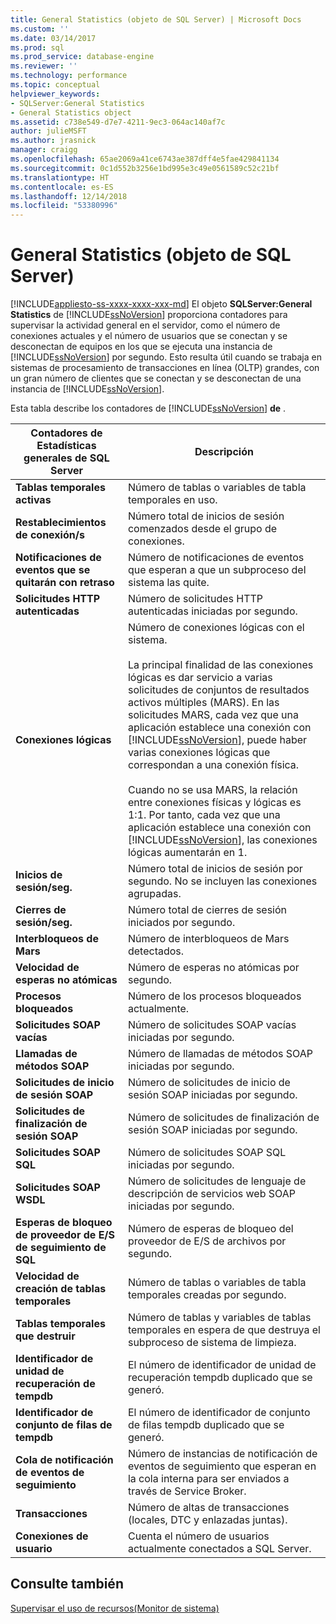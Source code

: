 ```yaml
---
title: General Statistics (objeto de SQL Server) | Microsoft Docs
ms.custom: ''
ms.date: 03/14/2017
ms.prod: sql
ms.prod_service: database-engine
ms.reviewer: ''
ms.technology: performance
ms.topic: conceptual
helpviewer_keywords:
- SQLServer:General Statistics
- General Statistics object
ms.assetid: c738e549-d7e7-4211-9ec3-064ac140af7c
author: julieMSFT
ms.author: jrasnick
manager: craigg
ms.openlocfilehash: 65ae2069a41ce6743ae387dff4e5fae429841134
ms.sourcegitcommit: 0c1d552b3256e1bd995e3c49e0561589c52c21bf
ms.translationtype: HT
ms.contentlocale: es-ES
ms.lasthandoff: 12/14/2018
ms.locfileid: "53380996"
---
```

# <a name="sql-server-general-statistics-object"></a>General Statistics (objeto de SQL Server)
[!INCLUDE[appliesto-ss-xxxx-xxxx-xxx-md](../../includes/appliesto-ss-xxxx-xxxx-xxx-md.md)]
  El objeto **SQLServer:General Statistics** de [!INCLUDE[ssNoVersion](../../includes/ssnoversion-md.md)] proporciona contadores para supervisar la actividad general en el servidor, como el número de conexiones actuales y el número de usuarios que se conectan y se desconectan de equipos en los que se ejecuta una instancia de [!INCLUDE[ssNoVersion](../../includes/ssnoversion-md.md)] por segundo. Esto resulta útil cuando se trabaja en sistemas de procesamiento de transacciones en línea (OLTP) grandes, con un gran número de clientes que se conectan y se desconectan de una instancia de [!INCLUDE[ssNoVersion](../../includes/ssnoversion-md.md)].  
  
 Esta tabla describe los contadores de [!INCLUDE[ssNoVersion](../../includes/ssnoversion-md.md)] **de** .  
  
|Contadores de Estadísticas generales de SQL Server|Descripción|  
|--------------------------------------------|-----------------|  
|**Tablas temporales activas**|Número de tablas o variables de tabla temporales en uso.|  
|**Restablecimientos de conexión/s**|Número total de inicios de sesión comenzados desde el grupo de conexiones.|  
|**Notificaciones de eventos que se quitarán con retraso**|Número de notificaciones de eventos que esperan a que un subproceso del sistema las quite.|  
|**Solicitudes HTTP autenticadas**|Número de solicitudes HTTP autenticadas iniciadas por segundo.|  
|**Conexiones lógicas**|Número de conexiones lógicas con el sistema.<br /><br /> La principal finalidad de las conexiones lógicas es dar servicio a varias solicitudes de conjuntos de resultados activos múltiples (MARS). En las solicitudes MARS, cada vez que una aplicación establece una conexión con [!INCLUDE[ssNoVersion](../../includes/ssnoversion-md.md)], puede haber varias conexiones lógicas que correspondan a una conexión física.<br /><br /> Cuando no se usa MARS, la relación entre conexiones físicas y lógicas es 1:1. Por tanto, cada vez que una aplicación establece una conexión con [!INCLUDE[ssNoVersion](../../includes/ssnoversion-md.md)], las conexiones lógicas aumentarán en 1.|  
|**Inicios de sesión/seg.**|Número total de inicios de sesión por segundo. No se incluyen las conexiones agrupadas.|  
|**Cierres de sesión/seg.**|Número total de cierres de sesión iniciados por segundo.|  
|**Interbloqueos de Mars**|Número de interbloqueos de Mars detectados.|  
|**Velocidad de esperas no atómicas**|Número de esperas no atómicas por segundo.|  
|**Procesos bloqueados**|Número de los procesos bloqueados actualmente.|  
|**Solicitudes SOAP vacías**|Número de solicitudes SOAP vacías iniciadas por segundo.|  
|**Llamadas de métodos SOAP**|Número de llamadas de métodos SOAP iniciadas por segundo.|  
|**Solicitudes de inicio de sesión SOAP**|Número de solicitudes de inicio de sesión SOAP iniciadas por segundo.|  
|**Solicitudes de finalización de sesión SOAP**|Número de solicitudes de finalización de sesión SOAP iniciadas por segundo.|  
|**Solicitudes SOAP SQL**|Número de solicitudes SOAP SQL iniciadas por segundo.|  
|**Solicitudes SOAP WSDL**|Número de solicitudes de lenguaje de descripción de servicios web SOAP iniciadas por segundo.|  
|**Esperas de bloqueo de proveedor de E/S de seguimiento de SQL**|Número de esperas de bloqueo del proveedor de E/S de archivos por segundo.| 
|**Velocidad de creación de tablas temporales**|Número de tablas o variables de tabla temporales creadas por segundo.|  
|**Tablas temporales que destruir**|Número de tablas y variables de tablas temporales en espera de que destruya el subproceso de sistema de limpieza.|  
|**Identificador de unidad de recuperación de tempdb**|El número de identificador de unidad de recuperación tempdb duplicado que se generó.|
|**Identificador de conjunto de filas de tempdb**|El número de identificador de conjunto de filas tempdb duplicado que se generó.| 
|**Cola de notificación de eventos de seguimiento**|Número de instancias de notificación de eventos de seguimiento que esperan en la cola interna para ser enviados a través de Service Broker.|  
|**Transacciones**|Número de altas de transacciones (locales, DTC y enlazadas juntas).|  
|**Conexiones de usuario**|Cuenta el número de usuarios actualmente conectados a SQL Server.|  
  
## <a name="see-also"></a>Consulte también  
 [Supervisar el uso de recursos&#40;Monitor de sistema&#41;](../../relational-databases/performance-monitor/monitor-resource-usage-system-monitor.md)  
  
  
